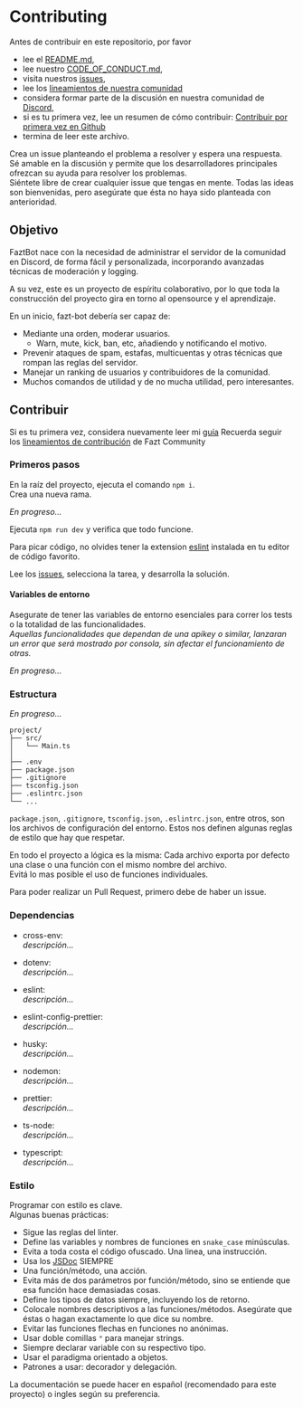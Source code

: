 # Contributing

Antes de contribuir en este repositorio, por favor
 * lee el [README.md](https://github.com/faztcommunity/xfazt-bot/blob/master/README.md),
 * lee nuestro [CODE_OF_CONDUCT.md](https://github.com/faztcommunity/xfazt-bot/blob/master/CODE_OF_CONDUCT.md),
 * visita nuestros [issues](https://github.com/faztcommunity/xfazt-bot/issues),
 * lee los [lineamientos de nuestra comunidad](https://faztcommunity.github.io/fazt-community-docs)
 * considera formar parte de la discusión en nuestra comunidad de [Discord](https://discord.gg/rg3fKr6),
 * si es tu primera vez, lee un resumen de cómo contribuir: [Contribuir por primera vez en Github](https://gist.github.com/EnzoDiazDev/31e73d0573142d0573eb58d69a5158fd)
 * termina de leer este archivo. 

Crea un issue planteando el problema a resolver y espera una respuesta. </br>
Sé amable en la discusión y permite que los desarrolladores principales ofrezcan su ayuda para resolver los problemas.</br>
Siéntete libre de crear cualquier issue que tengas en mente. Todas las ideas son bienvenidas, pero asegúrate que ésta no haya sido planteada con anterioridad.

## Objetivo

FaztBot nace con la necesidad de administrar el servidor de la comunidad en Discord, de forma fácil y personalizada, incorporando avanzadas técnicas de moderación y logging.<br>

A su vez, este es un proyecto de espíritu colaborativo, por lo que toda la construcción del proyecto gira en torno al opensource y el aprendizaje. 

En un inicio, fazt-bot debería ser capaz de:
 * Mediante una orden, moderar usuarios.
   * Warn, mute, kick, ban, etc, añadiendo y notificando el motivo. 
 * Prevenir ataques de spam, estafas, multicuentas y otras técnicas que rompan las reglas del servidor. 
 * Manejar un ranking de usuarios y contribuidores de la comunidad. 
 * Muchos comandos de utilidad y de no mucha utilidad, pero interesantes. 

## Contribuir
Si es tu primera vez, considera nuevamente leer mi [guía](https://gist.github.com/EnzoDiazDev/31e73d0573142d0573eb58d69a5158fd) 
Recuerda seguir los [lineamientos de contribución](https://faztcommunity.github.io/fazt-community-docs) de Fazt Community

### Primeros pasos
En la raíz del proyecto, ejecuta el comando `npm i`.<br>
Crea una nueva rama.<br>

*En progreso...*

Ejecuta `npm run dev` y verifica que todo funcione. 

Para picar código, no olvides tener la extension [eslint](https://eslint.org/) instalada en tu editor de código favorito. 

Lee los [issues](https://github.com/faztcommunity/xfazt-bot/issues), selecciona la tarea, y desarrolla la solución. 

#### Variables de entorno 
Asegurate de tener las variables de entorno esenciales para correr los tests o la totalidad de las funcionalidades. <br>
*Aquellas funcionalidades que dependan de una apikey o similar, lanzaran un error que será mostrado por consola, sin afectar el funcionamiento de otras.*

*En progreso...*

### Estructura
*En progreso...*
```
project/
├── src/
│   └── Main.ts
│
├── .env
├── package.json
├── .gitignore
├── tsconfig.json
├── .eslintrc.json
└── ...
```

`package.json`, `.gitignore`, `tsconfig.json`, `.eslintrc.json`, entre otros, son los archivos de configuración del entorno. Estos nos definen algunas reglas de estilo que hay que respetar.

En todo el proyecto a lógica es la misma: Cada archivo exporta por defecto una clase o una función con el mismo nombre del archivo.</br>
Evitá lo mas posible el uso de funciones individuales.

Para poder realizar un Pull Request, primero debe de haber un issue.

### Dependencias
* cross-env:<br>
*descripción...*

* dotenv:<br>
*descripción...*

* eslint:<br>
*descripción...*

* eslint-config-prettier:<br>
*descripción...*

* husky:<br>
*descripción...*

* nodemon:<br>
*descripción...*

* prettier:<br>
*descripción...*

* ts-node:<br>
*descripción...*

* typescript:<br>
*descripción...*


### Estilo
Programar con estilo es clave. <br>
Algunas buenas prácticas: 
* Sigue las reglas del linter.
* Define las variables y nombres de funciones en `snake_case` minúsculas.
* Evita a toda costa el código ofuscado. Una linea, una instrucción.
* Usa los [JSDoc](https://jsdoc.app/) SIEMPRE
* Una función/método, una acción. 
* Evita más de dos parámetros por función/método, sino se entiende que esa función hace demasiadas cosas.
* Define los tipos de datos siempre, incluyendo los de retorno. 
* Colocale nombres descriptivos a las funciones/métodos. Asegúrate que éstas o hagan exactamente lo que dice su nombre.
* Evitar las funciones flechas en funciones no anónimas.
* Usar doble comillas `"` para manejar strings.
* Siempre declarar variable con su respectivo tipo.
* Usar el paradigma orientado a objetos.
* Patrones a usar: decorador y delegación.

La documentación se puede hacer en español (recomendado para este proyecto) o ingles según su preferencia.
